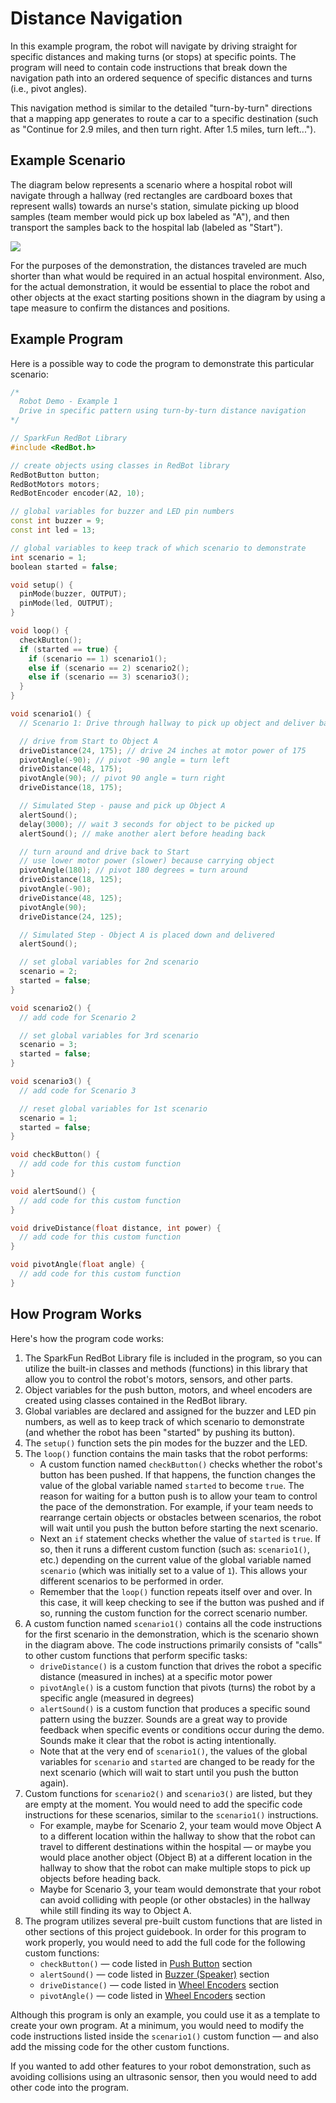 # Distance Navigation

In this example program, the robot will navigate by driving straight for specific distances and making turns \(or stops\) at specific points. The program will need to contain code instructions that break down the navigation path into an ordered sequence of specific distances and turns \(i.e., pivot angles\).

This navigation method is similar to the detailed "turn-by-turn" directions that a mapping app generates to route a car to a specific destination \(such as "Continue for 2.9 miles, and then turn right. After 1.5 miles, turn left..."\).

## Example Scenario

The diagram below represents a scenario where a hospital robot will navigate through a hallway \(red rectangles are cardboard boxes that represent walls\) towards an nurse's station, simulate picking up blood samples \(team member would pick up box labeled as "A"\), and then transport the samples back to the hospital lab \(labeled as "Start"\).

![](https://github.com/idewcomputing/code-robotics/tree/e1977dd514ff3157560b41470f7c6aca8188fbfb/.gitbook/assets/robot-demo1.jpg)

For the purposes of the demonstration, the distances traveled are much shorter than what would be required in an actual hospital environment. Also, for the actual demonstration, it would be essential to place the robot and other objects at the exact starting positions shown in the diagram by using a tape measure to confirm the distances and positions.

## Example Program

Here is a possible way to code the program to demonstrate this particular scenario:

```cpp
/*
  Robot Demo - Example 1
  Drive in specific pattern using turn-by-turn distance navigation
*/

// SparkFun RedBot Library
#include <RedBot.h>

// create objects using classes in RedBot library
RedBotButton button;
RedBotMotors motors;
RedBotEncoder encoder(A2, 10);

// global variables for buzzer and LED pin numbers
const int buzzer = 9;
const int led = 13;

// global variables to keep track of which scenario to demonstrate
int scenario = 1;
boolean started = false;

void setup() {
  pinMode(buzzer, OUTPUT);
  pinMode(led, OUTPUT);
}

void loop() {
  checkButton();
  if (started == true) {
    if (scenario == 1) scenario1();
    else if (scenario == 2) scenario2();
    else if (scenario == 3) scenario3();
  }
}

void scenario1() {
  // Scenario 1: Drive through hallway to pick up object and deliver back to start

  // drive from Start to Object A
  driveDistance(24, 175); // drive 24 inches at motor power of 175
  pivotAngle(-90); // pivot -90 angle = turn left
  driveDistance(48, 175);
  pivotAngle(90); // pivot 90 angle = turn right
  driveDistance(18, 175);

  // Simulated Step - pause and pick up Object A
  alertSound();
  delay(3000); // wait 3 seconds for object to be picked up
  alertSound(); // make another alert before heading back

  // turn around and drive back to Start
  // use lower motor power (slower) because carrying object
  pivotAngle(180); // pivot 180 degrees = turn around
  driveDistance(18, 125);
  pivotAngle(-90);
  driveDistance(48, 125);
  pivotAngle(90);
  driveDistance(24, 125);

  // Simulated Step - Object A is placed down and delivered
  alertSound();

  // set global variables for 2nd scenario
  scenario = 2;
  started = false;
}

void scenario2() {
  // add code for Scenario 2

  // set global variables for 3rd scenario
  scenario = 3;
  started = false;
}

void scenario3() {
  // add code for Scenario 3

  // reset global variables for 1st scenario
  scenario = 1;
  started = false;
}

void checkButton() {
  // add code for this custom function
}

void alertSound() {
  // add code for this custom function
}

void driveDistance(float distance, int power) {
  // add code for this custom function
}

void pivotAngle(float angle) {
  // add code for this custom function
}
```

## How Program Works

Here's how the program code works:

1. The SparkFun RedBot Library file is included in the program, so you can utilize the built-in classes and methods \(functions\) in this library that allow you to control the robot's motors, sensors, and other parts.
2. Object variables for the push button, motors, and wheel encoders are created using classes contained in the RedBot library.
3. Global variables are declared and assigned for the buzzer and LED pin numbers, as well as to keep track of which scenario to demonstrate \(and whether the robot has been "started" by pushing its button\).
4. The `setup()` function sets the pin modes for the buzzer and the LED.
5. The `loop()` function contains the main tasks that the robot performs:
   * A custom function named `checkButton()` checks whether the robot's button has been pushed. If that happens, the function changes the value of the global variable named `started` to become `true`. The reason for waiting for a button push is to allow your team to control the pace of the demonstration. For example, if your team needs to rearrange certain objects or obstacles between scenarios, the robot will wait until you push the button before starting the next scenario.
   * Next an `if` statement checks whether the value of `started` is `true`. If so, then it runs a different custom function \(such as: `scenario1()`, etc.\) depending on the current value of the global variable named `scenario` \(which was initially set to a value of `1`\). This allows your different scenarios to be performed in order.
   * Remember that the `loop()` function repeats itself over and over. In this case, it will keep checking to see if the button was pushed and if so, running the custom function for the correct scenario number.
6. A custom function named `scenario1()` contains all the code instructions for the first scenario in the demonstration, which is the scenario shown in the diagram above. The code instructions primarily consists of "calls" to other custom functions that perform specific tasks:
   * `driveDistance()` is a custom function that drives the robot a specific distance \(measured in inches\) at a specific motor power
   * `pivotAngle()` is a custom function that pivots \(turns\) the robot by a specific angle \(measured in degrees\)
   * `alertSound()` is a custom function that produces a specific sound pattern using the buzzer. Sounds are a great way to provide feedback when specific events or conditions occur during the demo. Sounds make it clear that the robot is acting intentionally.
   * Note that at the very end of `scenario1()`, the values of the global variables for `scenario` and `started` are changed to be ready for the next scenario \(which will wait to start until you push the button again\).
7. Custom functions for `scenario2()` and `scenario3()` are listed, but they are empty at the moment. You would need to add the specific code instructions for these scenarios, similar to the `scenario1()` instructions.
   * For example, maybe for Scenario 2, your team would move Object A to a different location within the hallway to show that the robot can travel to different destinations within the hospital — or maybe you would place another object \(Object B\) at a different location in the hallway to show that the robot can make multiple stops to pick up objects before heading back.
   * Maybe for Scenario 3, your team would demonstrate that your robot can avoid colliding with people \(or other obstacles\) in the hallway while still finding its way to Object A.
8. The program utilizes several pre-built custom functions that are listed in other sections of this project guidebook. In order for this program to work properly, you would need to add the full code for the following custom functions:
   * `checkButton()` — code listed in [Push Button](https://github.com/idewcomputing/code-robotics/tree/e1977dd514ff3157560b41470f7c6aca8188fbfb/references/navigation-methods/push-button.md#checkbutton-function) section
   * `alertSound()` — code listed in [Buzzer \(Speaker\)](https://github.com/idewcomputing/code-robotics/tree/e1977dd514ff3157560b41470f7c6aca8188fbfb/references/navigation-methods/buzzer-speaker.md#alertsound-function) section
   * `driveDistance()` — code listed in [Wheel Encoders](https://github.com/idewcomputing/code-robotics/tree/e1977dd514ff3157560b41470f7c6aca8188fbfb/references/navigation-methods/wheel-encoders.md#drivedistance-function) section 
   * `pivotAngle()` — code listed in [Wheel Encoders](https://github.com/idewcomputing/code-robotics/tree/e1977dd514ff3157560b41470f7c6aca8188fbfb/references/navigation-methods/wheel-encoders.md#pivotangle-function) section

Although this program is only an example, you could use it as a template to create your own program. At a minimum, you would need to modify the code instructions listed inside the `scenario1()` custom function — and also add the missing code for the other custom functions.

If you wanted to add other features to your robot demonstration, such as avoiding collisions using an ultrasonic sensor, then you would need to add other code into the program.

